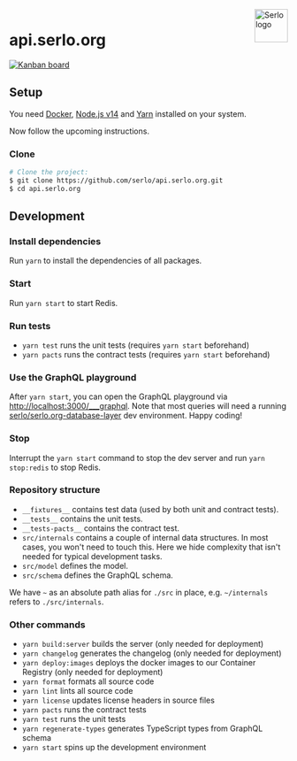 <img src="https://assets.serlo.org/meta/logo.png" alt="Serlo logo" title="Serlo" align="right" height="60" />

# api.serlo.org

[![Kanban board](https://img.shields.io/badge/Kanban-board-brightgreen.svg)](https://github.com/orgs/serlo/projects/19)

## Setup

You need [Docker](https://docs.docker.com/engine/installation/), [Node.js v14](https://nodejs.org) and [Yarn](https://yarnpkg.com) installed on your system.

Now follow the upcoming instructions.

### Clone

```sh
# Clone the project:
$ git clone https://github.com/serlo/api.serlo.org.git
$ cd api.serlo.org
```

## Development

### Install dependencies

Run `yarn` to install the dependencies of all packages.

### Start

Run `yarn start` to start Redis.

### Run tests

- `yarn test` runs the unit tests (requires `yarn start` beforehand)
- `yarn pacts` runs the contract tests (requires `yarn start` beforehand)

### Use the GraphQL playground

After `yarn start`, you can open the GraphQL playground via [http://localhost:3000/\_\_\_graphql](http://localhost:3000/___graphql). Note that most queries will need a running [serlo/serlo.org-database-layer](https://github.com/serlo/serlo.org-database-layer) dev environment. Happy coding!

### Stop

Interrupt the `yarn start` command to stop the dev server and run `yarn stop:redis` to stop Redis.

### Repository structure

- `__fixtures__` contains test data (used by both unit and contract tests).
- `__tests__` contains the unit tests.
- `__tests-pacts__` contains the contract test.
- `src/internals` contains a couple of internal data structures. In most cases, you won't need to touch this. Here we hide complexity that isn't needed for typical development tasks.
- `src/model` defines the model.
- `src/schema` defines the GraphQL schema.

We have `~` as an absolute path alias for `./src` in place, e.g. `~/internals` refers to `./src/internals`.

### Other commands

- `yarn build:server` builds the server (only needed for deployment)
- `yarn changelog` generates the changelog (only needed for deployment)
- `yarn deploy:images` deploys the docker images to our Container Registry (only needed for deployment)
- `yarn format` formats all source code
- `yarn lint` lints all source code
- `yarn license` updates license headers in source files
- `yarn pacts` runs the contract tests
- `yarn test` runs the unit tests
- `yarn regenerate-types` generates TypeScript types from GraphQL schema
- `yarn start` spins up the development environment
